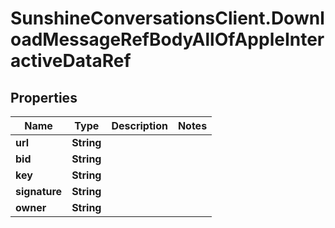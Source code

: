 # SunshineConversationsClient.DownloadMessageRefBodyAllOfAppleInteractiveDataRef

## Properties

Name | Type | Description | Notes
------------ | ------------- | ------------- | -------------
**url** | **String** |  | 
**bid** | **String** |  | 
**key** | **String** |  | 
**signature** | **String** |  | 
**owner** | **String** |  | 


